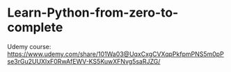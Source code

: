 # Learn-Python-from-zero-to-complete
Udemy course: https://www.udemy.com/share/101Wa03@UqxCxgCVXqpPkfpmPNS5m0pPse3rGu2UUXIxF0RwAfEWV-KS5KuwXFNvg5saRJZG/
